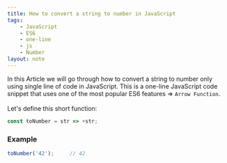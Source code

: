 ```yaml
---
title: How to convert a string to number in JavaScript
tags:
    - JavaScript
    - ES6
    - one-line
    - js
    - Number
layout: note
---
```




In this Article we will go through how to convert a string to number only using single line of code in JavaScript.
This is a one-line JavaScript code snippet that uses one of the most popular ES6 features => `Arrow Function`.
<br/>
<br/>
Let's define this short function:

```js {.wrap}
const toNumber = str => +str;
```

### Example

```js {.wrap}
toNumber('42');     // 42
```